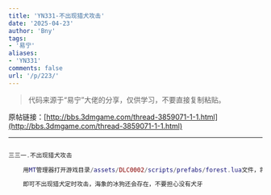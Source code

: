 ```yaml
---
title: 'YN331-不出现猎犬攻击'
date: '2025-04-23'
author: 'Bny'
tags:
- '易宁'
aliases:
- 'YN331'
comments: false
url: '/p/223/'
---
```


> 代码来源于“易宁”大佬的分享，仅供学习，不要直接复制粘贴。

原帖链接：[http://bbs.3dmgame.com/thread-3859071-1-1.html](http://bbs.3dmgame.com/thread-3859071-1-1.html)

---

```lua  

三三一.不出现猎犬攻击

	用MT管理器打开游戏目录/assets/DLC0002/scripts/prefabs/forest.lua文件，将inst:AddComponent("hounded")替换为--inst:AddComponent("hounded")

	即可不出现猎犬定时攻击，海象的冰狗还会存在，不要担心没有犬牙

```  

